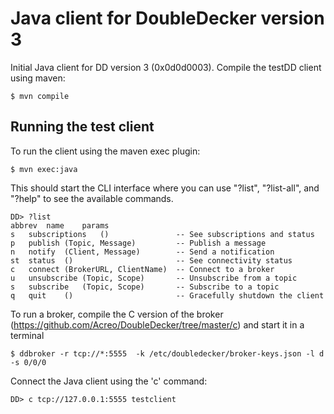 # Java client for DoubleDecker version 3


Initial Java client for DD version 3 (0x0d0d0003). Compile the testDD client using maven:

```
$ mvn compile
```

## Running the test client

To run the client using the maven exec plugin:

```
$ mvn exec:java 
```
This should start the CLI interface where you can use "?list", "?list-all", and  "?help" to see the available commands.

```
DD> ?list
abbrev	name	params
s	subscriptions	()               -- See subscriptions and status
p	publish	(Topic, Message)         -- Publish a message
n	notify	(Client, Message)        -- Send a notification
st	status	()                       -- See connectivity status
c	connect	(BrokerURL, ClientName)  -- Connect to a broker
u	unsubscribe	(Topic, Scope)       -- Unsubscribe from a topic
s	subscribe	(Topic, Scope)       -- Subscribe to a topic
q   quit    ()                       -- Gracefully shutdown the client 
```


To run a broker, compile the C version of the broker (https://github.com/Acreo/DoubleDecker/tree/master/c) and start it
in a terminal 

```
$ ddbroker -r tcp://*:5555  -k /etc/doubledecker/broker-keys.json -l d -s 0/0/0
```

Connect the Java client using the 'c' command: 
```
DD> c tcp://127.0.0.1:5555 testclient
```



